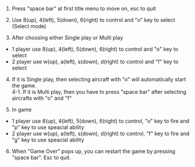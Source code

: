 1. Press "space bar" at first title menu to move on, esc to quit

2. Use 8(up), 4(left), 5(down), 6(right) to control and "o" key to select (Select mode)

3. After choosing either Single play or Multi play
* 1 player use 8(up), 4(left), 5(down), 6(right) to control and "o" key to select
* 2 player use w(up), a(left), s(down), d(right) to control and "f" key to select

4. If it is Single play, then selecting aircraft with "o" will automatically start the game.<br/>
4-1. If it is Multi play, then you have to press "space bar" after selecting aircrafts with "o" and "f"

5. In game
* 1 player use 8(up), 4(left), 5(down), 6(right) to control, "o" key to fire and "p" key to use speacial ability
* 2 player use w(up), a(left), s(down), d(right) to control, "f" key to fire and "g" key to use speacial ability

6. When "Game Over" pops up, you can restart the game by pressing "space bar". Esc to quit.
